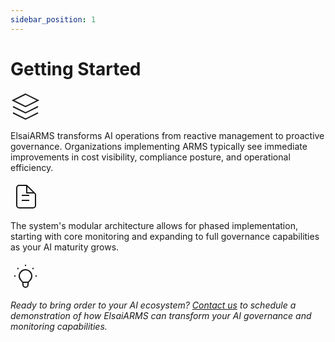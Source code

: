 ```yaml
---
sidebar_position: 1
---
```


# Getting Started

<div className="content-section">
  <div className="content-card">
    <div className="card-icon">
      <svg width="48" height="48" viewBox="0 0 24 24" fill="none" xmlns="http://www.w3.org/2000/svg">
        <path d="M12 2L2 7L12 12L22 7L12 2Z" stroke="currentColor" strokeWidth="2" strokeLinecap="round" strokeLinejoin="round"/>
        <path d="M2 17L12 22L22 17" stroke="currentColor" strokeWidth="2" strokeLinecap="round" strokeLinejoin="round"/>
        <path d="M2 12L12 17L22 12" stroke="currentColor" strokeWidth="2" strokeLinecap="round" strokeLinejoin="round"/>
      </svg>
    </div>
    <p className="feature-text">
      ElsaiARMS transforms AI operations from reactive management to proactive governance. Organizations implementing ARMS typically see immediate improvements in cost visibility, compliance posture, and operational efficiency.
    </p>
  </div>

  <div className="content-card">
    <div className="card-icon">
      <svg width="48" height="48" viewBox="0 0 24 24" fill="none" xmlns="http://www.w3.org/2000/svg">
        <path d="M9 11H15M9 15H15M17 21H7C5.89543 21 5 20.1046 5 19V5C5 3.89543 5.89543 3 7 3H12.5858C12.851 3 13.1054 3.10536 13.2929 3.29289L19.7071 9.70711C19.8946 9.89464 20 10.149 20 10.4142V19C20 20.1046 19.1046 21 18 21H17Z" stroke="currentColor" strokeWidth="2" strokeLinecap="round" strokeLinejoin="round"/>
        <path d="M13 3V9H19" stroke="currentColor" strokeWidth="2" strokeLinecap="round" strokeLinejoin="round"/>
      </svg>
    </div>
    <p className="feature-text">
      The system's modular architecture allows for phased implementation, starting with core monitoring and expanding to full governance capabilities as your AI maturity grows.
    </p>
  </div>

  <div className="content-card highlight">
    <div className="card-icon">
      <svg width="48" height="48" viewBox="0 0 24 24" fill="none" xmlns="http://www.w3.org/2000/svg">
        <path d="M9.663 17h4.673M12 3v1m6.364 1.636l-.707.707M21 12h-1M4 12H3m3.343-5.657l-.707-.707m2.828 9.9a5 5 0 117.072 0l-.548.547A3.374 3.374 0 0014 18.469V19a2 2 0 11-4 0v-.531c0-.895-.356-1.754-.988-2.386l-.548-.547z" stroke="currentColor" strokeWidth="2" strokeLinecap="round" strokeLinejoin="round"/>
      </svg>
    </div>
    <p className="feature-text">
      <em>Ready to bring order to your AI ecosystem? <a href="mailto:elsai.support@optisolbusiness.com?subject=ElsaiARMS%20Demo%20Request" className="cta-link">Contact us</a> to schedule a demonstration of how ElsaiARMS can transform your AI governance and monitoring capabilities.</em>
    </p>
  </div>
</div>

<style>{`
  .getting-started-hero {
    background: linear-gradient(135deg, var(--ifm-color-primary) 0%, var(--ifm-color-primary-light) 100%);
    color: white;
    padding: 3rem 2rem;
    margin: -2rem -2rem 2rem -2rem;
    border-radius: 0 0 1rem 1rem;
    text-align: center;
  }

  .hero-content {
    max-width: 800px;
    margin: 0 auto;
  }

  .main-title {
    font-size: 3rem;
    font-weight: 700;
    margin: 0 0 1rem 0;
    color: white;
  }

  .hero-subtitle {
    font-size: 1.25rem;
    opacity: 0.9;
    font-weight: 300;
  }

  .content-section {
    max-width: 900px;
    margin: 0 auto;
  }

  .content-card {
    background: white;
    border: 1px solid #e1e5e9;
    border-radius: 12px;
    padding: 2rem;
    margin-bottom: 1.5rem;
    box-shadow: 0 2px 8px rgba(0, 0, 0, 0.06);
    transition: all 0.3s ease;
    position: relative;
  }

  .content-card:hover {
    transform: translateY(-2px);
    box-shadow: 0 4px 16px rgba(0, 0, 0, 0.12);
    border-color: var(--ifm-color-primary-light);
  }

  .content-card.highlight {
    background: linear-gradient(135deg, #f8f9ff 0%, #f0f4ff 100%);
    border-color: var(--ifm-color-primary);
    box-shadow: 0 4px 20px rgba(6, 23, 95, 0.1);
  }

  .card-icon {
    color: var(--ifm-color-primary);
    margin-bottom: 1.5rem;
    display: flex;
    align-items: center;
    justify-content: center;
  }

  .card-icon svg {
    transition: transform 0.3s ease;
  }

  .content-card:hover .card-icon svg {
    transform: scale(1.1);
  }

  .feature-text {
    font-size: 1.1rem;
    line-height: 1.7;
    color: #2c3e50;
    margin: 0;
    font-weight: 400;
  }

  .cta-link {
    color: var(--ifm-color-primary);
    text-decoration: none;
    font-weight: 600;
    border-bottom: 2px solid var(--ifm-color-primary);
    transition: all 0.3s ease;
  }

  .cta-link:hover {
    color: var(--ifm-color-primary-dark);
    border-bottom-color: var(--ifm-color-primary-dark);
  }

  /* Dark theme adjustments */
  [data-theme='dark'] .content-card {
    background: #1a1a1a;
    border-color: #333;
    color: #e1e1e1;
  }

  [data-theme='dark'] .content-card.highlight {
    background: linear-gradient(135deg, #1a1a2e 0%, #16213e 100%);
    border-color: var(--ifm-color-primary-light);
  }

  [data-theme='dark'] .feature-text {
    color: #e1e1e1;
  }

  [data-theme='dark'] .getting-started-hero {
    background: linear-gradient(135deg, var(--ifm-color-primary-dark) 0%, var(--ifm-color-primary) 100%);
  }

  /* Responsive design */
  @media (max-width: 768px) {
    .getting-started-hero {
      padding: 2rem 1rem;
      margin: -1rem -1rem 1.5rem -1rem;
    }

    .main-title {
      font-size: 2.5rem;
    }

    .hero-subtitle {
      font-size: 1.1rem;
    }

    .content-card {
      padding: 1.5rem;
      margin-bottom: 1rem;
    }

    .card-icon {
      margin-bottom: 1rem;
    }

    .card-icon svg {
      width: 40px;
      height: 40px;
    }
  }
`}</style>
